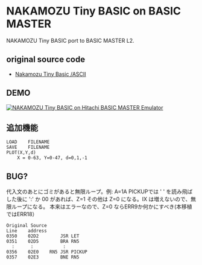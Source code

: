 # NAKAMOZU Tiny BASIC on BASIC MASTER 

NAKAMOZU Tiny BASIC port to BASIC MASTER L2.

## original source code

- [Nakamozu Tiny Basic /ASCII](https://hyamasynth.web.fc2.com/ACII_NTB/ACII_NTB.html)

## DEMO

[![NAKAMOZU Tiny BASIC on Hitachi BASIC MASTER Emulator](http://img.youtube.com/vi/M3DNZJXfutU/0.jpg)](https://www.youtube.com/watch?v=M3DNZJXfutU)



## 追加機能

```
LOAD	FILENAME
SAVE	FILENAME
PLOT(X,Y,d)
	X = 0-63, Y=0-47, d=0,1,-1
```

## BUG?

代入文のあとにゴミがあると無限ループ。例: A=1A
PICKUPでは ' ' を読み飛ばした後に ':' か 00 があれば、Z=1
その他は Z=0 になる。IX は増えないので、無限ループになる。
本来はエラーなので、Z=0 ならERR9か何かにすべき(本移植ではERR18）

```
Original Source
Line	address
0350	02D2		JSR	LET
0351	02D5		BRA	RN5
  :      :           :
0356	02E0	RN5	JSR	PICKUP
0357	02E3		BNE	RN5
```
